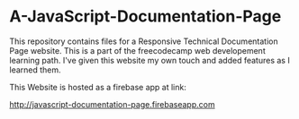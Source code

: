 # A-JavaScript-Documentation-Page
This repository contains files for a Responsive Technical Documentation Page website. This is a part of the freecodecamp web developement learning path. I've given this website my own touch and added features as I learned them.

This Website is hosted as a firebase app at link:

http://javascript-documentation-page.firebaseapp.com
